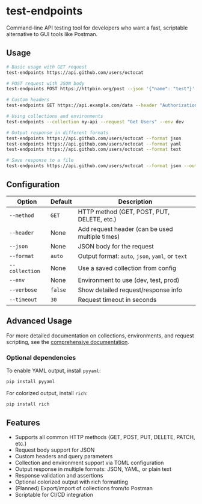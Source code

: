 # test-endpoints

Command-line API testing tool for developers who want a fast, scriptable alternative to GUI tools like Postman.

## Usage

```bash
# Basic usage with GET request
test-endpoints https://api.github.com/users/octocat

# POST request with JSON body
test-endpoints POST https://httpbin.org/post --json '{"name": "test"}'

# Custom headers
test-endpoints GET https://api.example.com/data --header "Authorization: Bearer token123"

# Using collections and environments
test-endpoints --collection my-api --request "Get Users" --env dev

# Output response in different formats
test-endpoints https://api.github.com/users/octocat --format json
test-endpoints https://api.github.com/users/octocat --format yaml
test-endpoints https://api.github.com/users/octocat --format text

# Save response to a file
test-endpoints https://api.github.com/users/octocat --format json --output result.json
```

## Configuration

| Option | Default | Description |
|--------|---------|-------------|
| `--method` | `GET` | HTTP method (GET, POST, PUT, DELETE, etc.) |
| `--header` | None | Add request header (can be used multiple times) |
| `--json` | None | JSON body for the request |
| `--format` | `auto` | Output format: `auto`, `json`, `yaml`, or `text` |
| `--collection` | None | Use a saved collection from config |
| `--env` | None | Environment to use (dev, test, prod) |
| `--verbose` | `false` | Show detailed request/response info |
| `--timeout` | `30` | Request timeout in seconds |

## Advanced Usage

For more detailed documentation on collections, environments, and request scripting, see the [comprehensive documentation](../docs/tools/test-endpoints.md).

### Optional dependencies

To enable YAML output, install `pyyaml`:

```bash
pip install pyyaml
```

For colorized output, install `rich`:

```bash
pip install rich
```

## Features

- Supports all common HTTP methods (GET, POST, PUT, DELETE, PATCH, etc.)
- Request body support for JSON
- Custom headers and query parameters
- Collection and environment support via TOML configuration
- Output response in multiple formats: JSON, YAML, or plain text
- Response validation and assertions
- Optional colorized output with rich formatting
- (Planned) Export/import of collections from/to Postman
- Scriptable for CI/CD integration
